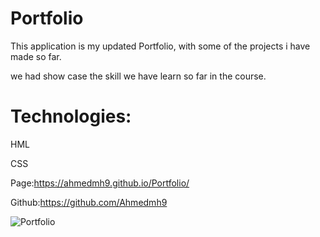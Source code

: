 
# Portfolio
 This application is my updated Portfolio, with some of the projects i have made so far.

we had show case the skill we have learn so far in the course.

# Technologies:

HML

CSS

Page:https://ahmedmh9.github.io/Portfolio/


Github:https://github.com/Ahmedmh9




![Portfolio](https://user-images.githubusercontent.com/78032515/129093290-cb7456b6-d4b8-4388-8823-1a6234f036f5.gif)

